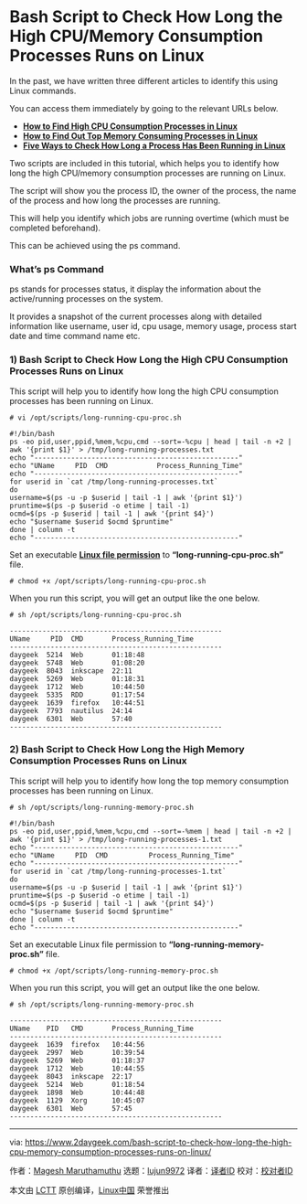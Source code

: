 [#]: collector: (lujun9972)
[#]: translator: (geekpi)
[#]: reviewer: ( )
[#]: publisher: ( )
[#]: url: ( )
[#]: subject: (Bash Script to Check How Long the High CPU/Memory Consumption Processes Runs on Linux)
[#]: via: (https://www.2daygeek.com/bash-script-to-check-how-long-the-high-cpu-memory-consumption-processes-runs-on-linux/)
[#]: author: (Magesh Maruthamuthu https://www.2daygeek.com/author/magesh/)

Bash Script to Check How Long the High CPU/Memory Consumption Processes Runs on Linux
======

In the past, we have written three different articles to identify this using Linux commands.

You can access them immediately by going to the relevant URLs below.

  * **[How to Find High CPU Consumption Processes in Linux][1]**
  * **[How to Find Out Top Memory Consuming Processes in Linux][2]**
  * **[Five Ways to Check How Long a Process Has Been Running in Linux][3]**



Two scripts are included in this tutorial, which helps you to identify how long the high CPU/memory consumption processes are running on Linux.

The script will show you the process ID, the owner of the process, the name of the process and how long the processes are running.

This will help you identify which jobs are running overtime (which must be completed beforehand).

This can be achieved using the ps command.

### What’s ps Command

ps stands for processes status, it display the information about the active/running processes on the system.

It provides a snapshot of the current processes along with detailed information like username, user id, cpu usage, memory usage, process start date and time command name etc.

### 1) Bash Script to Check How Long the High CPU Consumption Processes Runs on Linux

This script will help you to identify how long the high CPU consumption processes has been running on Linux.

```
# vi /opt/scripts/long-running-cpu-proc.sh

#!/bin/bash
ps -eo pid,user,ppid,%mem,%cpu,cmd --sort=-%cpu | head | tail -n +2 | awk '{print $1}' > /tmp/long-running-processes.txt
echo "--------------------------------------------------"
echo "UName     PID  CMD            Process_Running_Time"
echo "--------------------------------------------------"
for userid in `cat /tmp/long-running-processes.txt`
do
username=$(ps -u -p $userid | tail -1 | awk '{print $1}')
pruntime=$(ps -p $userid -o etime | tail -1)
ocmd=$(ps -p $userid | tail -1 | awk '{print $4}')
echo "$username $userid $ocmd $pruntime"
done | column -t
echo "--------------------------------------------------"
```

Set an executable **[Linux file permission][4]** to **“long-running-cpu-proc.sh”** file.

```
# chmod +x /opt/scripts/long-running-cpu-proc.sh
```

When you run this script, you will get an output like the one below.

```
# sh /opt/scripts/long-running-cpu-proc.sh

----------------------------------------------------
UName     PID  CMD       Process_Running_Time
----------------------------------------------------
daygeek  5214  Web       01:18:48
daygeek  5748  Web       01:08:20
daygeek  8043  inkscape  22:11
daygeek  5269  Web       01:18:31
daygeek  1712  Web       10:44:50
daygeek  5335  RDD       01:17:54
daygeek  1639  firefox   10:44:51
daygeek  7793  nautilus  24:14
daygeek  6301  Web       57:40
----------------------------------------------------
```

### 2) Bash Script to Check How Long the High Memory Consumption Processes Runs on Linux

This script will help you to identify how long the top memory consumption processes has been running on Linux.

```
# sh /opt/scripts/long-running-memory-proc.sh

#!/bin/bash
ps -eo pid,user,ppid,%mem,%cpu,cmd --sort=-%mem | head | tail -n +2 | awk '{print $1}' > /tmp/long-running-processes-1.txt
echo "--------------------------------------------------"
echo "UName     PID  CMD          Process_Running_Time"
echo "--------------------------------------------------"
for userid in `cat /tmp/long-running-processes-1.txt`
do
username=$(ps -u -p $userid | tail -1 | awk '{print $1}')
pruntime=$(ps -p $userid -o etime | tail -1)
ocmd=$(ps -p $userid | tail -1 | awk '{print $4}')
echo "$username $userid $ocmd $pruntime"
done | column -t
echo "--------------------------------------------------"
```

Set an executable Linux file permission to **“long-running-memory-proc.sh”** file.

```
# chmod +x /opt/scripts/long-running-memory-proc.sh
```

When you run this script, you will get an output like the one below.

```
# sh /opt/scripts/long-running-memory-proc.sh

----------------------------------------------------
UName    PID   CMD       Process_Running_Time
----------------------------------------------------
daygeek  1639  firefox   10:44:56
daygeek  2997  Web       10:39:54
daygeek  5269  Web       01:18:37
daygeek  1712  Web       10:44:55
daygeek  8043  inkscape  22:17
daygeek  5214  Web       01:18:54
daygeek  1898  Web       10:44:48
daygeek  1129  Xorg      10:45:07
daygeek  6301  Web       57:45
----------------------------------------------------
```

--------------------------------------------------------------------------------

via: https://www.2daygeek.com/bash-script-to-check-how-long-the-high-cpu-memory-consumption-processes-runs-on-linux/

作者：[Magesh Maruthamuthu][a]
选题：[lujun9972][b]
译者：[译者ID](https://github.com/译者ID)
校对：[校对者ID](https://github.com/校对者ID)

本文由 [LCTT](https://github.com/LCTT/TranslateProject) 原创编译，[Linux中国](https://linux.cn/) 荣誉推出

[a]: https://www.2daygeek.com/author/magesh/
[b]: https://github.com/lujun9972
[1]: https://www.2daygeek.com/how-to-find-high-cpu-consumption-processes-in-linux/
[2]: https://www.2daygeek.com/linux-find-top-memory-consuming-processes/
[3]: https://www.2daygeek.com/how-to-check-how-long-a-process-has-been-running-in-linux/
[4]: https://www.2daygeek.com/understanding-linux-file-permissions/
